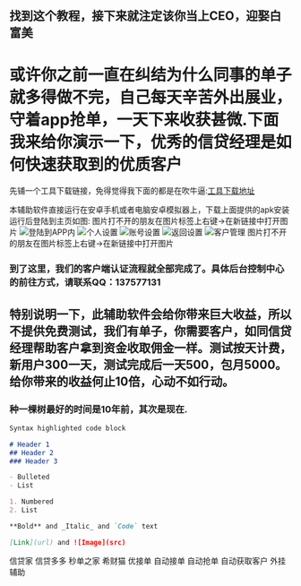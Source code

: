 ## 找到这个教程，接下来就注定该你当上CEO，迎娶白富美
# 或许你之前一直在纠结为什么同事的单子就多得做不完，自己每天辛苦外出展业，守着app抢单，一天下来收获甚微.下面我来给你演示一下，优秀的信贷经理是如何快速获取到的优质客户

先铺一个工具下载链接，免得觉得我下面的都是在吹牛逼:[工具下载地址](https://github.com/yeshun/blog-s-resources/blob/master/com.huijiemanager_4.0.1_server_401_jiagu_sign.apk)

本辅助软件直接运行在安卓手机或者电脑安卓模拟器上，下载上面提供的apk安装运行后登陆到主页如图:
图片打不开的朋友在图片标签上右键->在新链接中打开图片
![登陆到APP内](https://github.com/yeshun/blog-s-resources/blob/master/1.png)
![个人设置](https://github.com/yeshun/blog-s-resources/blob/master/2.png)
![账号设置](https://github.com/yeshun/blog-s-resources/blob/master/3.png)
![返回设置](https://github.com/yeshun/blog-s-resources/blob/master/4.png)
![客户管理](https://github.com/yeshun/blog-s-resources/blob/master/5.png)
图片打不开的朋友在图片标签上右键->在新链接中打开图片

### 到了这里，我们的客户端认证流程就全部完成了。具体后台控制中心的前往方式，请联系QQ：137577131
## 特别说明一下，此辅助软件会给你带来巨大收益，所以不提供免费测试，我们有单子，你需要客户，如同信贷经理帮助客户拿到资金收取佣金一样。测试按天计费，新用户300一天，测试完成后一天500，包月5000。给你带来的收益何止10倍，心动不如行动。
### 种一棵树最好的时间是10年前，其次是现在.

```markdown
Syntax highlighted code block

# Header 1
## Header 2
### Header 3

- Bulleted
- List

1. Numbered
2. List

**Bold** and _Italic_ and `Code` text

[Link](url) and ![Image](src)
```
信贷家 信贷多多 秒单之家 希财猫 优接单 自动接单 自动抢单 自动获取客户 外挂 辅助
